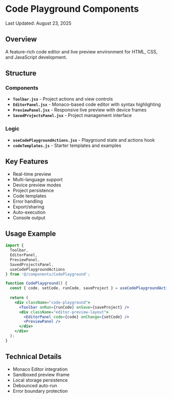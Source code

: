 # Code Playground Components

Last Updated: August 23, 2025

## Overview
A feature-rich code editor and live preview environment for HTML, CSS, and JavaScript development.

## Structure

### Components
- **`Toolbar.jsx`** - Project actions and view controls
- **`EditorPanel.jsx`** - Monaco-based code editor with syntax highlighting
- **`PreviewPanel.jsx`** - Responsive live preview with device frames
- **`SavedProjectsPanel.jsx`** - Project management interface

### Logic
- **`useCodePlaygroundActions.jsx`** - Playground state and actions hook
- **`codeTemplates.js`** - Starter templates and examples

## Key Features
- Real-time preview
- Multi-language support
- Device preview modes
- Project persistence
- Code templates
- Error handling
- Export/sharing
- Auto-execution
- Console output

## Usage Example
```jsx
import { 
  Toolbar, 
  EditorPanel, 
  PreviewPanel, 
  SavedProjectsPanel,
  useCodePlaygroundActions 
} from '@/components/CodePlayground';

function CodePlayground() {
  const { code, setCode, runCode, saveProject } = useCodePlaygroundActions();
  
  return (
    <div className="code-playground">
      <Toolbar onRun={runCode} onSave={saveProject} />
      <div className="editor-preview-layout">
        <EditorPanel code={code} onChange={setCode} />
        <PreviewPanel />
      </div>
    </div>
  );
}
```

## Technical Details
- Monaco Editor integration
- Sandboxed preview iframe
- Local storage persistence
- Debounced auto-run
- Error boundary protection
